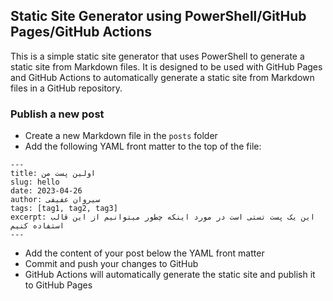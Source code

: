 ## Static Site Generator using PowerShell/GitHub Pages/GitHub Actions

This is a simple static site generator that uses PowerShell to generate a static site from Markdown files. It is designed to be used with GitHub Pages and GitHub Actions to automatically generate a static site from Markdown files in a GitHub repository.

### Publish a new post

- Create a new Markdown file in the `posts` folder
- Add the following YAML front matter to the top of the file:

```
---
title: اولین پست من
slug: hello
date: 2023-04-26
author: سیروان عفیفی
tags: [tag1, tag2, tag3]
excerpt: این یک پست تستی است در مورد اینکه چطور میتوانیم از این قالب استفاده کنیم
---
```

- Add the content of your post below the YAML front matter
- Commit and push your changes to GitHub
- GitHub Actions will automatically generate the static site and publish it to GitHub Pages
